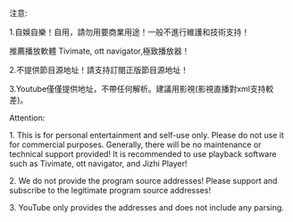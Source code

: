 注意:

1.自娛自樂！自用，請勿用要商業用途！一般不進行維護和技術支持！

推薦播放軟體 Tivimate, ott navigator,極致播放器！

2.不提供節目源地址！請支持訂閱正版節目源地址！

3.Youtube僅僅提供地址，不帶任何解析。建議用影視(影視直播對xml支持較差)。

Attention:
 
1. This is for personal entertainment and self-use only. Please do not use it for commercial purposes. Generally, there will be no maintenance or technical support provided!
It is recommended to use playback software such as Tivimate, ott navigator, and Jizhi Player!
 
2. We do not provide the program source addresses! Please support and subscribe to the legitimate program source addresses!
 
3. YouTube only provides the addresses and does not include any parsing.
